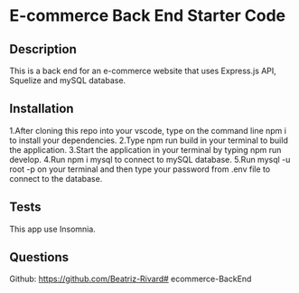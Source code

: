 # E-commerce Back End Starter Code

## Description
This is a back end for an e-commerce website that uses Express.js API, Squelize and mySQL database.

## Installation
1.After cloning this repo into your vscode, type on the command line npm i to install your dependencies.
2.Type npm run build in your terminal to build the application.
3.Start the application in your terminal by typing npm run develop.
4.Run npm i mysql to connect to mySQL database.
5.Run mysql -u root -p on your terminal and then type your password from .env file to connect to the database.

## Tests
This app use Insomnia. 

## Questions
Github: https://github.com/Beatriz-Rivard# ecommerce-BackEnd
